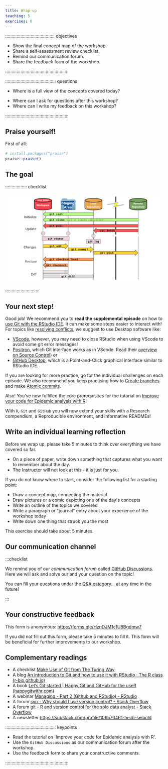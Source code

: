 ```yaml
---
title: Wrap-up
teaching: 5
exercises: 0
---
```


::::::::::::::::::::::::::::::::::::::: objectives

- Show the final concept map of the workshop.
- Share a self-assessment review checklist.
- Remind our communication forum.
- Share the feedback form of the workshop.

::::::::::::::::::::::::::::::::::::::::::::::::::

:::::::::::::::::::::::::::::::::::::::: questions

- Where is a full view of the concepts covered today?
<!--- How can I self-assess my progress using these tools?-->
- Where can I ask for questions after this workshop?
- Where can I write my feedback on this workshop?

::::::::::::::::::::::::::::::::::::::::::::::::::

## Praise yourself!

First of all:

```r
# install.packages("praise")
praise::praise()
```

## The goal

::::::::::::::::: checklist

![Complete workflow with actions, `git verb` commands, and spaces.](fig/cut-git-verb_map-11.png)

:::::::::::::::::::::::::::

## Your next step!

Good job! We recommend you to __read the supplemental episode__ on how to [use Git with the RStudio IDE](14-supplemental-rstudio.md). It can make some steps easier to interact with! For topics like [resolving conflicts](09-conflict.md), we suggest to use Desktop software like: 

- [VScode](https://code.visualstudio.com/), however, you may need to close RStudio when using VScode to avoid some git error messages!
- [Positron](https://positron.posit.co/), which Git interface works as in VScode. Read their [overview on Source Control](https://code.visualstudio.com/docs/sourcecontrol/overview)) or
- [GitHub Desktop](https://github.com/apps/desktop), which is a Point-and-Click graphical interface similar to RStudio IDE.

If you are looking for more practice, go for the individual challenges on each episode. We also recommend you keep practising how to [Create branches](09-conflict.md#create-branches) and make [Atomic commits](09-conflict.md#atomic-commits).

Also! You've now fulfilled the core prerequisites for the tutorial on [Improve your code for Epidemic analysis with R](https://epiverse-trace.github.io/research-compendium/introduction.html#why-improve-our-code-for-epidemic-analysis)!

With `R`, `Git` and `GitHub` you will now extend your skills with a Research compendium, a Reproducible environment, and informative READMEs!

## Write an individual learning reflection

Before we wrap up, please take 5 minutes to think over everything we have covered so far. 

- On a piece of paper, write down something that captures what you want to remember about the day. 
- The Instructor will not look at this - it is just for you.
 
If you do not know where to start, consider the following list for a starting point:

- Draw a concept map, connecting the material
- Draw pictures or a comic depicting one of the day's concepts
- Write an outline of the topics we covered
- Write a paragraph or "journal" entry about your experience of the workshop today
- Write down one thing that struck you the most

This exercise should take about 5 minutes.

## Our communication channel

:::checklist

We remind you of our _communication forum_ called [GitHub Discussions](https://github.com/epiverse-trace/git-rstudio-basics/discussions). Here we will ask and solve our and your question on the topic!

You can fill your questions under the [Q&A category](https://github.com/epiverse-trace/git-rstudio-basics/discussions/categories/q-a)... at any time in the future!

:::

## Your constructive feedback

This form is anonymous: <https://forms.gle/HznDJM1c1U6Bgdmw7>

If you did not fill out this form, please take 5 minutes to fill it. This form will be beneficial for further improvements to our workshop.

## Complementary readings

- A checklist [Make Use of Git from The Turing Way](https://the-turing-way.netlify.app/reproducible-research/vcs/vcs-checklist.html)
- A blog [An introduction to Git and how to use it with RStudio · The R class (r-bio.github.io)](https://r-bio.github.io/intro-git-rstudio/) 
- A book [Let’s Git started | Happy Git and GitHub for the useR (happygitwithr.com)](https://happygitwithr.com/index.html)
- A webinar [Managing - Part 2 (Github and RStudio) - RStudio](https://www.rstudio.com/resources/webinars/managing-part-2-github-and-rstudio/) 
- A forum [svn - Why should I use version control? - Stack Overflow](https://stackoverflow.com/questions/1408450/why-should-i-use-version-control)
- A forum [git - R and version control for the solo data analyst - Stack Overflow](https://stackoverflow.com/questions/2712421/r-and-version-control-for-the-solo-data-analyst)
- A newsletter <https://substack.com/profile/106570461-heidi-seibold>

:::::::::::::::::::::::::::::::::::::::: keypoints

- Read the tutorial on 'Improve your code for Epidemic analysis with R'.
- Use the `GitHub Discussions` as our communication forum after the workshop.
- Use the feedback form to share your constructive comments.

::::::::::::::::::::::::::::::::::::::::::::::::::

